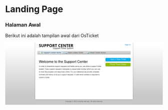 # Landing Page

### Halaman Awal

Berikut ini adalah tampilan awal dari OsTicket



![](.gitbook/assets/index.png)

